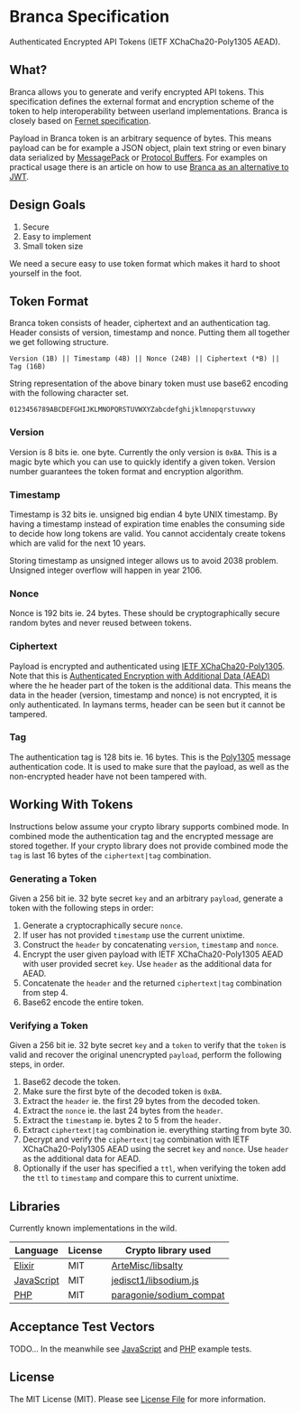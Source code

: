# Branca Specification

Authenticated Encrypted API Tokens (IETF XChaCha20-Poly1305 AEAD).

## What?

Branca allows you to generate and verify encrypted API tokens.
This specification defines the external format and encryption scheme of the
token to help interoperability between userland implementations. Branca is closely
based on [Fernet specification](https://github.com/fernet/spec/blob/master/Spec.md).

Payload in Branca token is an arbitrary sequence of bytes. This means payload can
be for example a JSON object, plain text string or even binary data serialized
by [MessagePack](http://msgpack.org/) or
[Protocol Buffers](https://developers.google.com/protocol-buffers/). For
examples on practical usage there is an article on how to use
[Branca as an alternative to JWT](https://appelsiini.net/2017/branca-alternative-to-jwt/).

## Design Goals

1. Secure
2. Easy to implement
3. Small token size

We need a secure easy to use token format which makes it hard to
shoot yourself in the foot.

## Token Format

Branca token consists of header, ciphertext and an authentication tag. Header
consists of version, timestamp and nonce. Putting them all together we get
following structure.

```
Version (1B) || Timestamp (4B) || Nonce (24B) || Ciphertext (*B) || Tag (16B)
```

String representation of the above binary token must use base62 encoding with
the following character set.


```
0123456789ABCDEFGHIJKLMNOPQRSTUVWXYZabcdefghijklmnopqrstuvwxy
```

### Version

Version is 8 bits ie. one byte. Currently the only version is `0xBA`. This is a
magic byte which you can use to quickly identify a given token. Version number
guarantees the token format and encryption algorithm.

### Timestamp

Timestamp is 32 bits ie. unsigned big endian 4 byte UNIX timestamp. By having a
timestamp instead of expiration time enables the consuming side to decide how
long tokens are valid. You cannot accidentaly create tokens which are valid for
the next 10 years.

Storing timestamp as unsigned integer allows us to avoid 2038 problem. Unsigned
integer overflow will happen in year 2106.

### Nonce

Nonce is 192 bits ie. 24 bytes. These should be cryptographically secure random
bytes and never reused between tokens.

### Ciphertext

Payload is encrypted and authenticated using [IETF XChaCha20-Poly1305](https://download.libsodium.org/doc/secret-key_cryptography/xchacha20-poly1305_construction.html).
Note that this is [Authenticated Encryption with Additional Data (AEAD)](https://tools.ietf.org/html/rfc7539#section-2.8) where the
he header part of the token is the additional data. This means the data in the
header (version, timestamp and nonce) is not encrypted, it is only
authenticated. In laymans terms, header can be seen but it cannot be tampered.

### Tag

The authentication tag is 128 bits ie. 16 bytes. This is the
[Poly1305](https://en.wikipedia.org/wiki/Poly1305) message authentication
code. It is used to make sure that the payload, as well as the
non-encrypted header have not been tampered with.

## Working With Tokens

Instructions below assume your crypto library supports combined mode. In combined
mode the authentication tag and the encrypted message are stored together. If your
crypto library does not provide combined mode the `tag` is last 16 bytes of the
`ciphertext|tag` combination.

### Generating a Token

Given a 256 bit ie. 32  byte secret `key` and an arbitrary `payload`, generate a
token with the following steps in order:

1. Generate a cryptocraphically secure `nonce`.
2. If user has not provided `timestamp` use the current unixtime.
3. Construct the `header` by concatenating `version`, `timestamp` and `nonce`.
4. Encrypt the user given payload with IETF XChaCha20-Poly1305 AEAD with user
   provided secret `key`. Use `header` as the additional data for AEAD.
5. Concatenate the `header` and the returned `ciphertext|tag` combination from step 4.
6. Base62 encode the entire token.

### Verifying a Token

Given a 256 bit ie. 32 byte secret `key` and a `token` to verify that the `token` is valid and recover the original unencrypted `payload`, perform the following steps, in order.

1. Base62 decode the token.
2. Make sure the first byte of the decoded token is `0xBA`.
3. Extract the `header` ie. the first 29 bytes from the decoded token.
4. Extract the `nonce` ie. the last 24 bytes from the `header`.
5. Extract the `timestamp` ie. bytes 2 to 5 from the `header`.
6. Extract `ciphertext|tag` combination ie. everything starting from byte 30.
7. Decrypt and verify the `ciphertext|tag` combination with IETF XChaCha20-Poly1305
   AEAD using the secret `key` and  `nonce`. Use `header` as the additional data for
   AEAD.
8. Optionally if the user has specified a `ttl`, when verifying the token add the `ttl` to `timestamp` and compare this to current unixtime.

## Libraries

Currently known implementations in the wild.

| Language | License | Crypto library used |
| -------- | ------- | ------------------- |
| [Elixir](https://github.com/tuupola/branca-elixir) |  MIT | [ArteMisc/libsalty](https://github.com/ArteMisc/libsalty) |
| [JavaScript](https://github.com/tuupola/branca-js) |  MIT | [jedisct1/libsodium.js](https://github.com/jedisct1/libsodium.js) |
| [PHP](https://github.com/tuupola/branca-php) | MIT | [paragonie/sodium_compat](https://github.com/paragonie/sodium_compat) |

## Acceptance Test Vectors

TODO... In the meanwhile see [JavaScript](https://github.com/tuupola/branca-js/blob/master/test.js) and [PHP](https://github.com/tuupola/branca-php/blob/master/tests/BrancaTest.php) example tests.

## License

The MIT License (MIT). Please see [License File](LICENSE.md) for more information.
